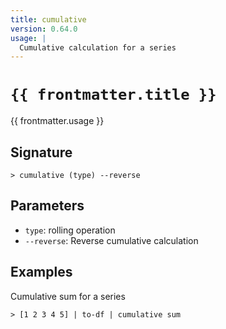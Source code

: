 ```yaml
---
title: cumulative
version: 0.64.0
usage: |
  Cumulative calculation for a series
---
```


<script>
  import { usePageFrontmatter } from '@vuepress/client';
  export default { computed: { frontmatter() { return usePageFrontmatter().value; } } }
</script>

# <code>{{ frontmatter.title }}</code>

<div style='white-space: pre-wrap;'>{{ frontmatter.usage }}</div>

## Signature

```> cumulative (type) --reverse```

## Parameters

 -  `type`: rolling operation
 -  `--reverse`: Reverse cumulative calculation

## Examples

Cumulative sum for a series
```shell
> [1 2 3 4 5] | to-df | cumulative sum
```
